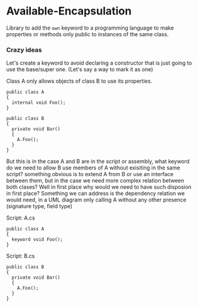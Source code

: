 # Available-Encapsulation
Library to add the `own` keyword to a programming language to make properties or methods only public to instances of the same class.

### Crazy ideas

Let's create a keyword to avoid declaring a constructor that is just going to use the base/super one. (Let's say a way to mark it as one)

Class A only allows objects of class B to use its properties.

```
public class A
{
  internal void Foo();
}

public class B 
{
  private void Bar()
  {
    A.Foo();
  }
}
```

But this is in the case A and B are in the script or assembly, what keyword do we need to allow B use members of A without exisiting in the same script? something obvious is to extend A from B or use an interface between them, but in the case we need more complex relation between both clases? Well in first place why would we need to have such disposion in first place? Something we can address is the dependency relation we would need, in a UML diagram only calling A without any other presence (signature type, field type)

Script: A.cs
```
public class A
{
  keyword void Foo();
}
```

Script: B.cs
```
public class B
{
  private void Bar()
  {
    A.Foo();
  }
}
```
